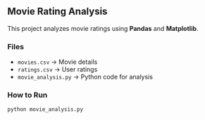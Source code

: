 ## Movie Rating Analysis

This project analyzes movie ratings using **Pandas** and **Matplotlib**.

### Files
- `movies.csv` → Movie details  
- `ratings.csv` → User ratings  
- `movie_analysis.py` → Python code for analysis  

### How to Run
```bash
python movie_analysis.py

